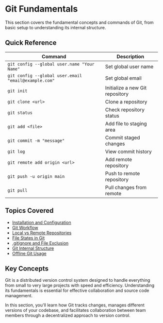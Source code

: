 # Git Fundamentals

This section covers the fundamental concepts and commands of Git, from basic setup to understanding its internal structure.

## Quick Reference

| Command                                              | Description                     |
| ---------------------------------------------------- | ------------------------------- |
| `git config --global user.name "Your Name"`          | Set global user name            |
| `git config --global user.email "email@example.com"` | Set global email                |
| `git init`                                           | Initialize a new Git repository |
| `git clone <url>`                                    | Clone a repository              |
| `git status`                                         | Check repository status         |
| `git add <file>`                                     | Add file to staging area        |
| `git commit -m "message"`                            | Commit staged changes           |
| `git log`                                            | View commit history             |
| `git remote add origin <url>`                        | Add remote repository           |
| `git push -u origin main`                            | Push to remote repository       |
| `git pull`                                           | Pull changes from remote        |

## Topics Covered

- [Installation and Configuration](./installation-configuration.md)
- [Git Workflow](./git-workflow.md)
- [Local vs Remote Repositories](./local-remote-repositories.md)
- [File States in Git](./file-states.md)
- [.gitignore and File Exclusion](./gitignore-exclusion.md)
- [Git Internal Structure](./internal-structure.md)
- [Offline Git Usage](./offline-usage.md)

## Key Concepts

Git is a distributed version control system designed to handle everything from small to very large projects with speed and efficiency. Understanding its fundamentals is essential for effective collaboration and source code management.

In this section, you'll learn how Git tracks changes, manages different versions of your codebase, and facilitates collaboration between team members through a decentralized approach to version control. 